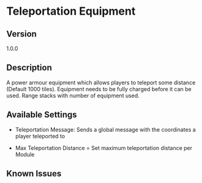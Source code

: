 # Teleportation Equipment

## Version
1.0.0

## Description
A power armour equipment which allows players to teleport some distance (Default 1000 tiles). Equipment needs to be fully charged before it can be used. Range stacks with number of equipment used.

## Available Settings
- Teleportation Message: Sends a global message with the coordinates a player teleported to

- Max Teleportation Distance = Set maximum teleportation distance per Module

## Known Issues

